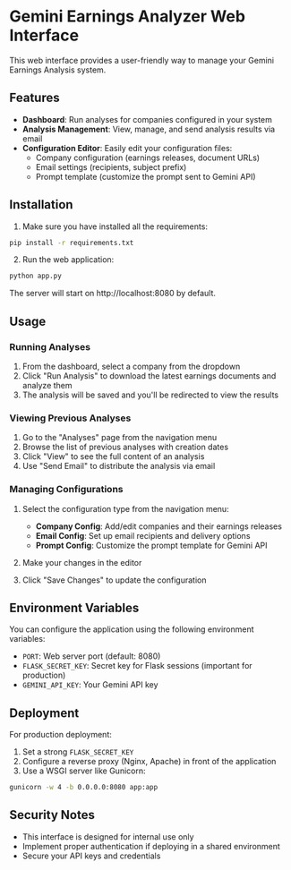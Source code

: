 # Gemini Earnings Analyzer Web Interface

This web interface provides a user-friendly way to manage your Gemini Earnings Analysis system.

## Features

- **Dashboard**: Run analyses for companies configured in your system
- **Analysis Management**: View, manage, and send analysis results via email
- **Configuration Editor**: Easily edit your configuration files:
  - Company configuration (earnings releases, document URLs)
  - Email settings (recipients, subject prefix)
  - Prompt template (customize the prompt sent to Gemini API)

## Installation

1. Make sure you have installed all the requirements:

```bash
pip install -r requirements.txt
```

2. Run the web application:

```bash
python app.py
```

The server will start on http://localhost:8080 by default.

## Usage

### Running Analyses

1. From the dashboard, select a company from the dropdown
2. Click "Run Analysis" to download the latest earnings documents and analyze them
3. The analysis will be saved and you'll be redirected to view the results

### Viewing Previous Analyses

1. Go to the "Analyses" page from the navigation menu
2. Browse the list of previous analyses with creation dates
3. Click "View" to see the full content of an analysis
4. Use "Send Email" to distribute the analysis via email

### Managing Configurations

1. Select the configuration type from the navigation menu:
   - **Company Config**: Add/edit companies and their earnings releases
   - **Email Config**: Set up email recipients and delivery options
   - **Prompt Config**: Customize the prompt template for Gemini API

2. Make your changes in the editor
3. Click "Save Changes" to update the configuration

## Environment Variables

You can configure the application using the following environment variables:

- `PORT`: Web server port (default: 8080)
- `FLASK_SECRET_KEY`: Secret key for Flask sessions (important for production)
- `GEMINI_API_KEY`: Your Gemini API key

## Deployment

For production deployment:

1. Set a strong `FLASK_SECRET_KEY`
2. Configure a reverse proxy (Nginx, Apache) in front of the application
3. Use a WSGI server like Gunicorn:

```bash
gunicorn -w 4 -b 0.0.0.0:8080 app:app
```

## Security Notes

- This interface is designed for internal use only
- Implement proper authentication if deploying in a shared environment
- Secure your API keys and credentials 